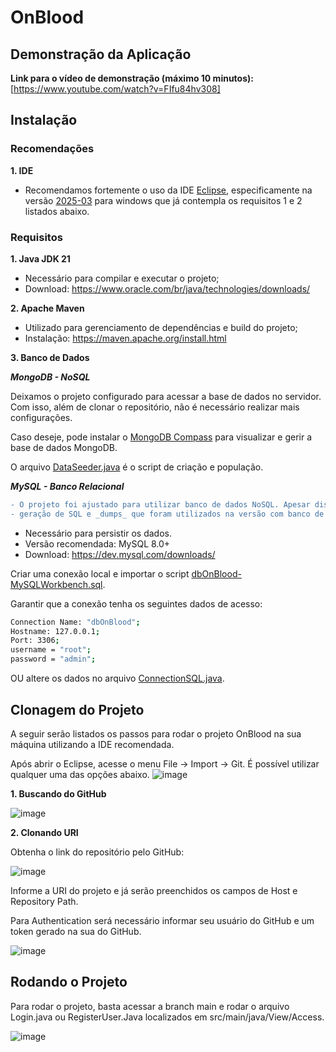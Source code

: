 # OnBlood

## Demonstração da Aplicação

**Link para o vídeo de demonstração (máximo 10 minutos):**
[https://www.youtube.com/watch?v=FIfu84hv308]

## Instalação

### Recomendações
**1. IDE**
- Recomendamos fortemente o uso da IDE [Eclipse](https://www.eclipse.org/downloads/packages/), especificamente na versão [2025-03](https://www.eclipse.org/downloads/download.php?file=/oomph/epp/2025-03/R/eclipse-inst-jre-win64.exe) para windows que já contempla os requisitos 1 e 2 listados abaixo.


### Requisitos
**1. Java JDK 21**
- Necessário para compilar e executar o projeto;
- Download: https://www.oracle.com/br/java/technologies/downloads/


**2. Apache Maven**
- Utilizado para gerenciamento de dependências e build do projeto;
- Instalação: https://maven.apache.org/install.html

**3. Banco de Dados**

**_MongoDB - NoSQL_**

Deixamos o projeto configurado para acessar a base de dados no servidor. Com isso, além de clonar o repositório, não é necessário realizar mais configurações.

Caso deseje, pode instalar o [MongoDB Compass](https://www.mongodb.com/try/download/compass) para visualizar e gerir a base de dados MongoDB.

O arquivo [DataSeeder.java](https://github.com/mandynhaaa/OnBlood/blob/main/src/main/java/Main/DataSeeder.java) é o script de criação e população.

**_MySQL - Banco Relacional_**

```diff
- O projeto foi ajustado para utilizar banco de dados NoSQL. Apesar disso, ainda é possível visualizar os arquivos de conexão, 
- geração de SQL e _dumps_ que foram utilizados na versão com banco de dados relacional.
```

- Necessário para persistir os dados.
- Versão recomendada: MySQL 8.0+
- Download: https://dev.mysql.com/downloads/

Criar uma conexão local e importar o script [dbOnBlood-MySQLWorkbench.sql](https://github.com/mandynhaaa/OnBlood/blob/main/src/main/resources/dbOnBlood-MySQLWorkbench.sql).

Garantir que a conexão tenha os seguintes dados de acesso:

```bash
Connection Name: "dbOnBlood";
Hostname: 127.0.0.1;
Port: 3306;
username = "root";
password = "admin";
```

OU altere os dados no arquivo [ConnectionSQL.java](https://github.com/mandynhaaa/OnBlood/blob/main/src/main/java/Connection/ConnectionSQL.java).

## Clonagem do Projeto
A seguir serão listados os passos para rodar o projeto OnBlood na sua máquina utilizando a IDE recomendada.

Após abrir o Eclipse, acesse o menu File -> Import -> Git.
É possível utilizar qualquer uma das opções abaixo.
![image](https://github.com/user-attachments/assets/64c32c8d-736a-471e-a8b5-10f208300daf)


**1. Buscando do GitHub**

![image](https://github.com/user-attachments/assets/7e6bd02e-9e25-4179-b47f-a45d10bfed02)


**2. Clonando URI**

Obtenha o link do repositório pelo GitHub:

![image](https://github.com/user-attachments/assets/91c3d1c2-8373-42d3-8777-d2104278995f)

Informe a URI do projeto e já serão preenchidos os campos de Host e Repository Path.

Para Authentication será necessário informar seu usuário do GitHub e um token gerado na sua do GitHub.

![image](https://github.com/user-attachments/assets/044eba8f-87ac-4838-a2ca-e49f9d8b3065)

## Rodando o Projeto
Para rodar o projeto, basta acessar a branch main e rodar o arquivo Login.java ou RegisterUser.Java localizados em src/main/java/View/Access.

![image](https://github.com/user-attachments/assets/41dc149b-9535-45cd-a618-d511805ac356)
